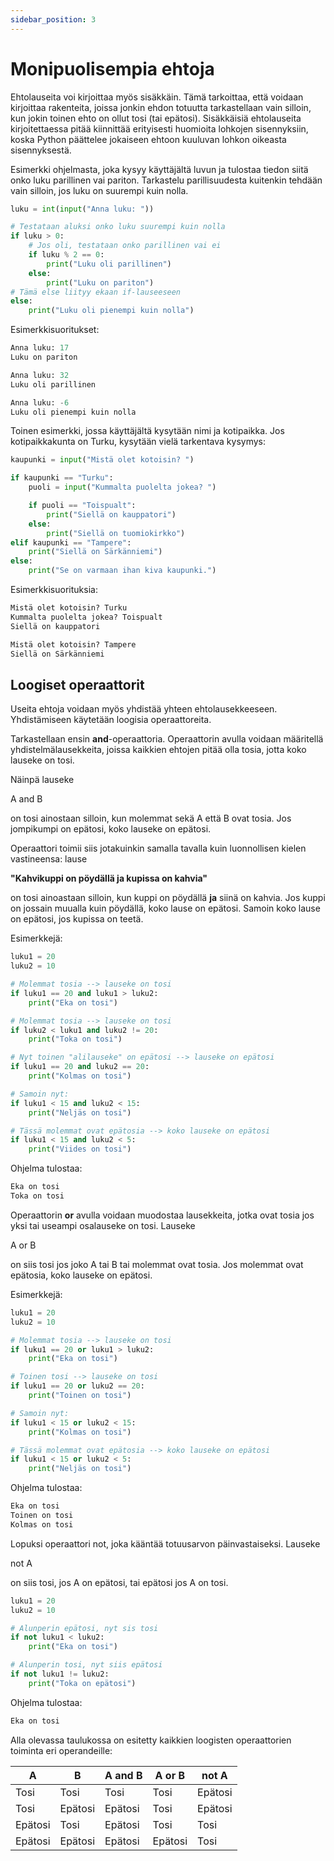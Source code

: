```yaml
---
sidebar_position: 3
---
```


# Monipuolisempia ehtoja

Ehtolauseita voi kirjoittaa myös sisäkkäin. Tämä tarkoittaa, että voidaan kirjoittaa rakenteita, joissa jonkin ehdon totuutta tarkastellaan vain silloin, kun jokin toinen ehto on ollut tosi (tai epätosi). Sisäkkäisiä ehtolauseita kirjoitettaessa pitää kiinnittää erityisesti huomioita lohkojen sisennyksiin, koska Python päättelee jokaiseen ehtoon kuuluvan lohkon oikeasta sisennyksestä.

Esimerkki ohjelmasta, joka kysyy käyttäjältä luvun ja tulostaa tiedon siitä onko luku parillinen vai pariton. Tarkastelu parillisuudesta kuitenkin tehdään vain silloin, jos luku on suurempi kuin nolla.

```python 
luku = int(input("Anna luku: "))

# Testataan aluksi onko luku suurempi kuin nolla
if luku > 0:
    # Jos oli, testataan onko parillinen vai ei
    if luku % 2 == 0:
        print("Luku oli parillinen")
    else:
        print("Luku on pariton")
# Tämä else liityy ekaan if-lauseeseen
else:
    print("Luku oli pienempi kuin nolla")
 ```

Esimerkkisuoritukset:
```python 
Anna luku: 17
Luku on pariton
 ```

```python 
Anna luku: 32
Luku oli parillinen
 ```

```python 
Anna luku: -6
Luku oli pienempi kuin nolla
 ```

Toinen esimerkki, jossa käyttäjältä kysytään nimi ja kotipaikka. Jos kotipaikkakunta on Turku, kysytään vielä tarkentava kysymys:

```python 
kaupunki = input("Mistä olet kotoisin? ")

if kaupunki == "Turku":
    puoli = input("Kummalta puolelta jokea? ")

    if puoli == "Toispualt":
        print("Siellä on kauppatori")
    else:
        print("Siellä on tuomiokirkko")
elif kaupunki == "Tampere":
    print("Siellä on Särkänniemi")
else:
    print("Se on varmaan ihan kiva kaupunki.")
 ```

Esimerkkisuorituksia:
```python 
Mistä olet kotoisin? Turku
Kummalta puolelta jokea? Toispualt
Siellä on kauppatori
 ```

```python 
Mistä olet kotoisin? Tampere
Siellä on Särkänniemi
 ```
## Loogiset operaattorit

Useita ehtoja voidaan myös yhdistää yhteen ehtolausekkeeseen. Yhdistämiseen käytetään loogisia operaattoreita.

Tarkastellaan ensin **and**-operaattoria. Operaattorin avulla voidaan määritellä yhdistelmälausekkeita, joissa kaikkien ehtojen pitää olla tosia, jotta koko lauseke on tosi.

Näinpä lauseke

A and B

on tosi ainostaan silloin, kun molemmat sekä A että B ovat tosia. Jos jompikumpi on epätosi, koko lauseke on epätosi.

Operaattori toimii siis jotakuinkin samalla tavalla kuin luonnollisen kielen vastineensa: lause

**"Kahvikuppi on pöydällä ja kupissa on kahvia"**

on tosi ainoastaan silloin, kun kuppi on pöydällä **ja** siinä on kahvia. Jos kuppi on jossain muualla kuin pöydällä, koko lause on epätosi. Samoin koko lause on epätosi, jos kupissa on teetä.

Esimerkkejä:

```python 
luku1 = 20
luku2 = 10

# Molemmat tosia --> lauseke on tosi
if luku1 == 20 and luku1 > luku2:
    print("Eka on tosi")

# Molemmat tosia --> lauseke on tosi
if luku2 < luku1 and luku2 != 20:
    print("Toka on tosi")

# Nyt toinen "alilauseke" on epätosi --> lauseke on epätosi
if luku1 == 20 and luku2 == 20:
    print("Kolmas on tosi")

# Samoin nyt:
if luku1 < 15 and luku2 < 15:
    print("Neljäs on tosi")

# Tässä molemmat ovat epätosia --> koko lauseke on epätosi
if luku1 < 15 and luku2 < 5:
    print("Viides on tosi")
 ```

Ohjelma tulostaa:
```python 
Eka on tosi
Toka on tosi
 ```

Operaattorin **or** avulla voidaan muodostaa lausekkeita, jotka ovat tosia jos yksi tai useampi osalauseke on tosi. Lauseke

A or B

on siis tosi jos joko A tai B tai molemmat ovat tosia. Jos molemmat ovat epätosia, koko lauseke on epätosi.

Esimerkkejä:

```python 
luku1 = 20
luku2 = 10

# Molemmat tosia --> lauseke on tosi
if luku1 == 20 or luku1 > luku2:
    print("Eka on tosi")

# Toinen tosi --> lauseke on tosi
if luku1 == 20 or luku2 == 20:
    print("Toinen on tosi")

# Samoin nyt:
if luku1 < 15 or luku2 < 15:
    print("Kolmas on tosi")

# Tässä molemmat ovat epätosia --> koko lauseke on epätosi
if luku1 < 15 or luku2 < 5:
    print("Neljäs on tosi")
 ```

Ohjelma tulostaa:
```python 
Eka on tosi
Toinen on tosi
Kolmas on tosi
 ```

Lopuksi operaattori not, joka kääntää totuusarvon päinvastaiseksi. Lauseke

not A

on siis tosi, jos A on epätosi, tai epätosi jos A on tosi.

```python 
luku1 = 20
luku2 = 10

# Alunperin epätosi, nyt sis tosi
if not luku1 < luku2:
    print("Eka on tosi")

# Alunperin tosi, nyt siis epätosi
if not luku1 != luku2:
    print("Toka on epätosi")
 ```

Ohjelma tulostaa:
```python 
Eka on tosi
 ```

Alla olevassa taulukossa on esitetty kaikkien loogisten operaattorien toiminta eri operandeille:

| A | B | A and B | A or B | not A |
| - | - | - | - | - |
| Tosi | Tosi | Tosi | Tosi | Epätosi |
| Tosi | Epätosi | Epätosi | Tosi | Epätosi |
| Epätosi | Tosi | Epätosi | Tosi | Tosi |
| Epätosi | Epätosi | Epätosi | Epätosi | Tosi |